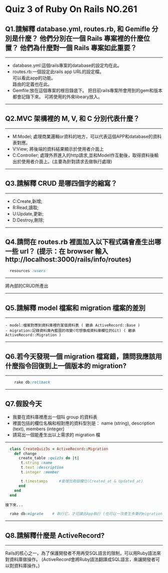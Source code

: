 # Quiz 3 of Ruby On Rails NO.261 
## Q1.請解釋 database.yml, routes.rb, 和 Gemifle 分別是什麼？ 他們分別在一個 Rails 專案裡的什麼位置？ 他們為什麼對一個 Rails 專案如此重要？
---
  - database.yml:這個rails專案的database的設定均在此。
  - routes.rb:一個設定此rails app URL的設定檔。   
			  可以看此app的功能。   
			  路由的定義也在此。   
  - Gemfile:放在這個專案的根目錄底下。
  			把目前rails專案所會用到的gem和版本都會記錄下來。
  			可將使用的外來libeary放入。

***

## Q2.MVC 架構裡的 M, V, 和 C 分別代表什麼？
---
  - M:Model; 處理商業邏輯or資料的地方，可以代表這個APP和database的資料表對應。
  - V:View; 將後端的資料結果顯示於使用者介面上 
  - C:Controller; 處理外界進入的http請求,並和Model作互動後，取得資料後輸出於使用者介面上。(主要為針對請求去做執行處理)
***

## Q3.請解釋 CRUD 是哪四個字的縮寫？
---
  - C:Create,新增;
  - R:Read,讀取;
  - U:Update,更新;
  - D:Destroy,刪除;

***

## Q4.請問在 routes.rb 裡面加入以下程式碼會產生出哪一些 url？ (提示：在 browser 輸入http://localhost:3000/rails/info/routes)
```ruby
  resources :users
```
---
將內部的CRUD所產出
***

## Q5.請解釋 model 檔案和 migration 檔案的差別
---
	- model:檔案對應到資料庫裡的某個資料表 ( 繼承 ActiveRecord::Base )
	- migration:記錄資料庫內藍圖的改變(可想像成資料庫欄位的Git) ( 繼承 ActiveRecord::Migration )
***

## Q6.若今天發現一個 migration 檔寫錯，請問我應該用什麼指令回復到上一個版本的 migration?
---
```ruby
	rake db:rollback
```
***

## Q7.假設今天
  - 我要在資料庫裡產出一個叫 group 的資料表
  - 裡面包括的欄位名稱和相對應的資料型別是： name (string), description (text), members (integer)
  - 請寫出一個能產生出以上需求的 migration 檔
---
```ruby
  class CreateQuiz3s < ActiveRecord::Migration
  	def change
  	  create_table :quiz3s do |t|
  	   t.string :name
  	   t.text :description
  	   t.integer :member

  	   t.timestamps     #會增加兩個欄位(Created_at & Updated_at)
  	  end
  	end
  end
```
	接下來...
```ruby
  rake db:migrate    # 執行它，才可讓此App執行 (也可以一次產生多筆的migration，再執行它，會對migration依時間順序作讀取)
```
***

## Q8.請解釋什麼是 ActiveRecord?
---
  Rails的核心之一，為了保護開發者不用再受SQL語言的限制，可以用Ruby語法來對資料庫做操作。
  (ActiveRecord會將Ruby語法翻譯成SQL語言，來讓開發者可以對資料庫操作。)
